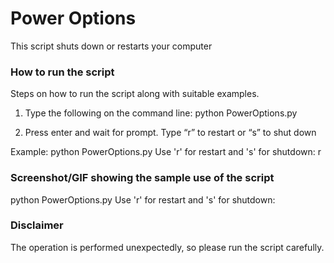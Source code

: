 # Power Options
This script shuts down or restarts your computer

### How to run the script
Steps on how to run the script along with suitable examples.
1. Type the following on the command line:
python PowerOptions.py

2. Press enter and wait for prompt. Type “r” to restart or “s” to shut down

Example:
python PowerOptions.py 
Use 'r' for restart and 's' for shutdown: r

### Screenshot/GIF showing the sample use of the script
python PowerOptions.py
Use 'r' for restart and 's' for shutdown: 

### Disclaimer
The operation is performed unexpectedly, so please run the script carefully.
